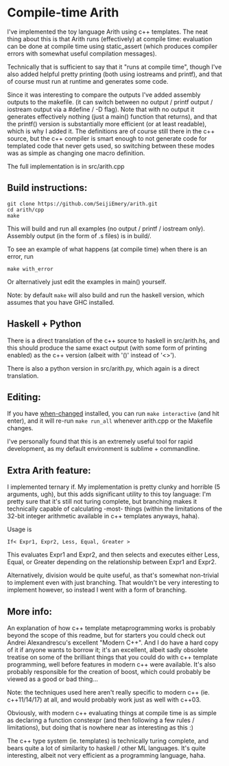 # Compile-time Arith

I've implemented the toy language Arith using c++ templates. The neat thing about this is that Arith runs (effectively) at compile time: evaluation can be done at compile time using static_assert (which produces compiler errors with somewhat useful compilation messages). 

Technically that is sufficient to say that it "runs at compile time", though I've also added helpful pretty printing (both using iostreams and printf), and that of course must run at runtime and generates some code.

Since it was interesting to compare the outputs I've added assembly outputs to the makefile. (it can switch between no output / printf output / iostream output via a #define / -D flag). Note that with no output it generates effectively nothing (just a main() function that returns), and that the printf() version is substantially more efficient (or at least readable), which is why I added it. The definitions are of course still there in the c++ source, but the c++ compiler is smart enough to not generate code for templated code that never gets used, so switching between these modes was as simple as changing one macro definition.

The full implementation is in src/arith.cpp

## Build instructions:

    git clone https://github.com/SeijiEmery/arith.git
    cd arith/cpp
    make

This will build and run all examples (no output / printf / iostream only). Assembly output (in the form of .s files) is in build/.

To see an example of what happens (at compile time) when there is an error, run

    make with_error

Or alternatively just edit the examples in main() yourself.

Note: by default `make` will also build and run the haskell version, which assumes that you have GHC installed.

## Haskell + Python

There is a direct translation of the c++ source to haskell in src/arith.hs, and this should produce the same exact output (with some form of printing enabled) as the c++ version (albeit with '()' instead of '<>').

There is also a python version in src/arith.py, which again is a direct translation.

## Editing:

If you have [when-changed](https://github.com/joh/when-changed) installed, you can run `make interactive` (and hit enter), and it will re-run `make run_all` whenever arith.cpp or the Makefile changes.

I've personally found that this is an extremely useful tool for rapid development, as my default environment is sublime + commandline.

## Extra Arith feature:

I implemented ternary if. My implementation is pretty clunky and horrible (5 arguments, ugh), but this adds significant utility to this toy language: I'm pretty sure that it's still not turing complete, but branching makes it technically capable of calculating -most- things (within the limitations of the 32-bit integer arithmetic available in c++ templates anyways, haha).

Usage is

    If< Expr1, Expr2, Less, Equal, Greater >

This evaluates Expr1 and Expr2, and then selects and executes either Less, Equal, or Greater depending on the relationship between Expr1 and Expr2.

Alternatively, division would be quite useful, as that's somewhat non-trivial to implement even with just branching. That wouldn't be very interesting to implement however, so instead I went with a form of branching.

## More info:

An explanation of how c++ template metaprogramming works is probably beyond the scope of this readme, but for starters you could check out Andrei Alexandrescu's excellent "Modern C++". And I do have a hard copy of it if anyone wants to borrow it; it's an excellent, albeit sadly obsolete treatise on some of the brilliant things that you could do with c++ template programming, well before features in modern c++ were available. It's also probably responsible for the creation of boost, which could probably be viewed as a good or bad thing...

Note: the techniques used here aren't really specific to modern c++ (ie. c++11/14/17) at all, and would probably work just as well with c++03.

Obviously, with modern c++ evaluating things at compile time is as simple as declaring a function constexpr (and then following a few rules / limitations), but doing that is nowhere near as interesting as this :)

The c++ type system (ie. templates) is technically turing complete, and bears quite a lot of similarity to haskell / other ML languages. It's quite interesting, albeit not very efficient as a programming language, haha.

